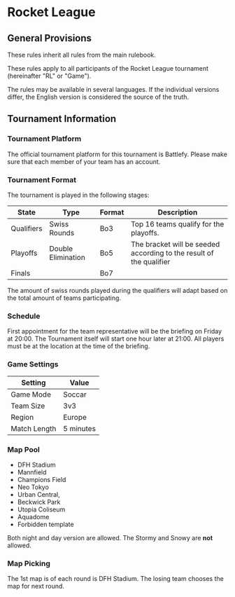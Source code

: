 # Rocket League

## General Provisions

These rules inherit all rules from the main rulebook.

These rules apply to all participants of the Rocket League tournament (hereinafter "RL" or "Game").

The rules may be available in several languages. If the individual versions differ, the English version is considered the source of the truth.

## Tournament Information

### Tournament Platform

The official tournament platform for this tournament is Battlefy.
Please make sure that each member of your team has an account.

### Tournament Format

The tournament is played in the following stages:

| State      | Type               | Format | Description                                                         |
|------------|--------------------|--------|---------------------------------------------------------------------|
| Qualifiers | Swiss Rounds       | Bo3    | Top 16 teams qualify for the playoffs.                              |
| Playoffs   | Double Elimination | Bo5    | The bracket will be seeded according to the result of the qualifier |
| Finals     |                    | Bo7    |                                                                     |

The amount of swiss rounds played during the qualifiers will adapt based on the total amount of teams participating.

### Schedule

First appointment for the team representative will be the briefing on Friday at 20:00. The Tournament itself will start one hour later at 21:00.
All players must be at the location at the time of the briefing.

### Game Settings

| Setting      | Value     |
|--------------|-----------|
| Game Mode    | Soccar    |
| Team Size    | 3v3       |
| Region       | Europe    |
| Match Length | 5 minutes |

### Map Pool

* DFH Stadium
* Mannfield
* Champions Field
* Neo Tokyo
* Urban Central,
* Beckwick Park
* Utopia Coliseum
* Aquadome
* Forbidden template
 
Both night and day version are allowed. The Stormy and Snowy are **not** allowed.

### Map Picking

The 1st map is of each round is DFH Stadium.
The losing team chooses the map for next round.
